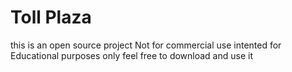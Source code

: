 # Toll Plaza
this is an open source project Not for commercial use
intented for Educational purposes only
feel free to download and use it
